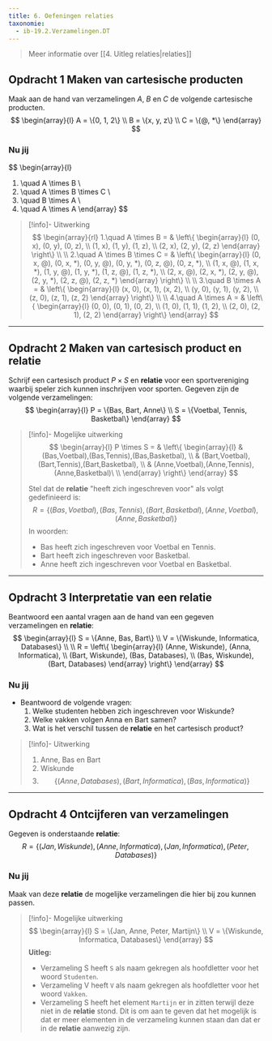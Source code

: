 ```yaml
---
title: 6. Oefeningen relaties
taxonomie:
  - ib-19.2.Verzamelingen.DT
---
```


> Meer informatie over [[4. Uitleg relaties|relaties]]

## Opdracht 1 Maken van cartesische producten
Maak aan de hand van verzamelingen $A$, $B$ en $C$ de volgende cartesische producten.
$$
\begin{array}{l}
A = \{0, 1, 2\} \\
B = \{x, y, z\} \\
C = \{@, *\}
\end{array}
$$

### Nu jij
$$
\begin{array}{l}
1. \quad A \times B \\
2. \quad A \times B \times C \\
3. \quad B \times A \\
4. \quad A \times A
\end{array}
$$

> [!info]- Uitwerking
> $$
> \begin{array}{rl}
> 1.\quad A \times B = & \left\{ \begin{array}{l}
> (0, x), (0, y), (0, z), \\
> (1, x), (1, y), (1, z), \\
> (2, x), (2, y), (2, z)
> \end{array} \right\} \\
> \\
> 2.\quad A \times B \times C = & \left\{ \begin{array}{l}
> (0, x, @), (0, x, *), (0, y, @), (0, y, *), (0, z, @), (0, z, *), \\
> (1, x, @), (1, x, *), (1, y, @), (1, y, *), (1, z, @), (1, z, *), \\
> (2, x, @), (2, x, *), (2, y, @), (2, y, *), (2, z, @), (2, z, *)
> \end{array} \right\} \\
> \\
> 3.\quad B \times A = & \left\{ \begin{array}{l}
> (x, 0), (x, 1), (x, 2), \\
> (y, 0), (y, 1), (y, 2), \\
> (z, 0), (z, 1), (z, 2)
> \end{array} \right\} \\
> \\
> 4.\quad A \times A = & \left\{ \begin{array}{l}
> (0, 0), (0, 1), (0, 2), \\
> (1, 0), (1, 1), (1, 2), \\
> (2, 0), (2, 1), (2, 2)
> \end{array} \right\}
> \end{array}
> $$

---

## Opdracht 2 Maken van cartesisch product en relatie
Schrijf een cartesisch product $P \times S$ en **relatie** voor een sportvereniging waarbij speler zich kunnen inschrijven voor sporten. Gegeven zijn de volgende verzamelingen:
$$
\begin{array}{l}
P = \{Bas, Bart, Anne\} \\
S = \{Voetbal, Tennis, Basketbal\}
\end{array}
$$

> [!info]- Mogelijke uitwerking
> $$
> \begin{array}{l}
> P \times S = & \left\{ \begin{array}{l}
> & (Bas,Voetbal),(Bas,Tennis),(Bas,Basketbal), \\
> & (Bart,Voetbal),(Bart,Tennis),(Bart,Basketbal), \\
> & (Anne,Voetbal),(Anne,Tennis),(Anne,Basketbal)\ \\
> \end{array} \right\}
> \end{array}
> $$
> 
> Stel dat de **relatie** "heeft zich ingeschreven voor" als volgt gedefinieerd is:
> $$ R=\{(Bas,Voetbal),(Bas,Tennis),(Bart,Basketbal),(Anne,Voetbal),(Anne,Basketbal)\} $$
> In woorden:
> - Bas heeft zich ingeschreven voor Voetbal en Tennis.
> - Bart heeft zich ingeschreven voor Basketbal.
> - Anne heeft zich ingeschreven voor Voetbal en Basketbal.

---

## Opdracht 3 Interpretatie van een relatie
Beantwoord een aantal vragen aan de hand van een gegeven verzamelingen en **relatie**:
$$
\begin{array}{l}
S = \{Anne, Bas, Bart\} \\
V = \{Wiskunde, Informatica, Databases\} \\
\\
R = \left\{ \begin{array}{l}
(Anne, Wiskunde), (Anna, Informatica), \\
(Bart, Wiskunde), (Bas, Databases), \\
(Bas, Wiskunde), (Bart, Databases)
\end{array} \right\}
\end{array}
$$

### Nu jij
- Beantwoord de volgende vragen:
    1. Welke studenten hebben zich ingeschreven voor Wiskunde?
    2. Welke vakken volgen Anna en Bart samen?
    3. Wat is het verschil tussen de **relatie** en het cartesisch product?

> [!info]- Uitwerking
> 1. Anne, Bas en Bart
> 2. Wiskunde
> 3. $$\{(Anne, Databases), (Bart, Informatica), (Bas, Informatica)\}$$

---

## Opdracht 4 Ontcijferen van verzamelingen
Gegeven is onderstaande **relatie**:
$$ R = \{(Jan,Wiskunde),(Anne,Informatica),(Jan,Informatica),(Peter,Databases)\} $$

### Nu jij
Maak van deze **relatie** de mogelijke verzamelingen die hier bij zou kunnen passen.

> [!info]- Mogelijke uitwerking
> $$
> \begin{array}{l}
> S = \{Jan, Anne, Peter, Martijn\} \\
> V = \{Wiskunde, Informatica, Databases\}
> \end{array}
> $$
> **Uitleg:**
> - Verzameling S heeft `S` als naam gekregen als hoofdletter voor het woord `Studenten`.
> - Verzameling V heeft `V` als naam gekregen als hoofdletter voor het woord `Vakken`.
> - Verzameling S heeft het element `Martijn` er in zitten terwijl deze niet in de **relatie** stond. Dit is om aan te geven dat het mogelijk is dat er meer elementen in de verzameling kunnen staan dan dat er in de **relatie** aanwezig zijn.
